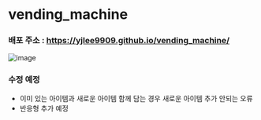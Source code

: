 # vending_machine

### 배포 주소 : https://yjlee9909.github.io/vending_machine/
![image](https://user-images.githubusercontent.com/63508955/213649973-9a802a7d-4419-46bb-aa27-eeb912438733.png)

### 수정 예정

- 이미 있는 아이템과 새로운 아이템 함께 담는 경우 새로운 아이템 추가 안되는 오류
- 반응형 추가 예정

